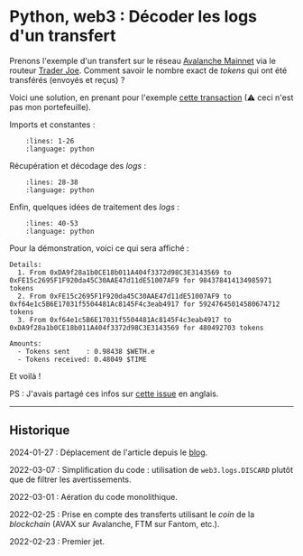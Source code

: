 # Python, web3 : Décoder les logs d'un transfert

Prenons l'exemple d'un transfert sur le réseau [Avalanche Mainnet](https://www.avax.network) via le routeur [Trader Joe](https://traderjoexyz.com/).
Comment savoir le nombre exact de *tokens* qui ont été transférés (envoyés et reçus) ?

Voici une solution, en prenant pour l'exemple [cette transaction](https://snowtrace.io/tx/0x5270f284b2a5432e264be7a173fd5f187983a86d80e7f65cf2e9125b7fde1e51) (⚠ ceci n'est pas mon portefeuille).

Imports et constantes :

```{literalinclude} snippets/web3py-decoder-logs-transfert.py
    :lines: 1-26
    :language: python
```

Récupération et décodage des *logs* :

```{literalinclude} snippets/web3py-decoder-logs-transfert.py
    :lines: 28-38
    :language: python
```

Enfin, quelques idées de traitement des *logs* :

```{literalinclude} snippets/web3py-decoder-logs-transfert.py
    :lines: 40-53
    :language: python
```

Pour la démonstration, voici ce qui sera affiché :

```{code-block} text
Details:
  1. From 0xDA9f28a1b0CE18b011A404f3372d98C3E3143569 to 0xFE15c2695F1F920da45C30AAE47d11dE51007AF9 for 984378414134985971 tokens
  2. From 0xFE15c2695F1F920da45C30AAE47d11dE51007AF9 to 0xf64e1c5B6E17031f5504481Ac8145F4c3eab4917 for 59247645014580674712 tokens
  3. From 0xf64e1c5B6E17031f5504481Ac8145F4c3eab4917 to 0xDA9f28a1b0CE18b011A404f3372d98C3E3143569 for 480492703 tokens

Amounts:
  - Tokens sent    : 0.98438 $WETH.e
  - Tokens received: 0.48049 $TIME
```

Et voilà !

PS : J'avais partagé ces infos sur [cette issue](https://github.com/ethereum/web3.py/issues/1061#issuecomment-1049177039) en anglais.

---

## Historique

2024-01-27
: Déplacement de l'article depuis le [blog](https://www.tiger-222.fr/?d=2022/02/23/21/24/20-python-web3-decoder-les-logs-dun-transfert).

2022-03-07
: Simplification du code : utilisation de `web3.logs.DISCARD` plutôt que de filtrer les avertissements.

2022-03-01
: Aération du code monolithique.

2022-02-25
: Prise en compte des transferts utilisant le *coin* de la *blockchain* (AVAX sur Avalanche, FTM sur Fantom, etc.).

2022-02-23
: Premier jet.
